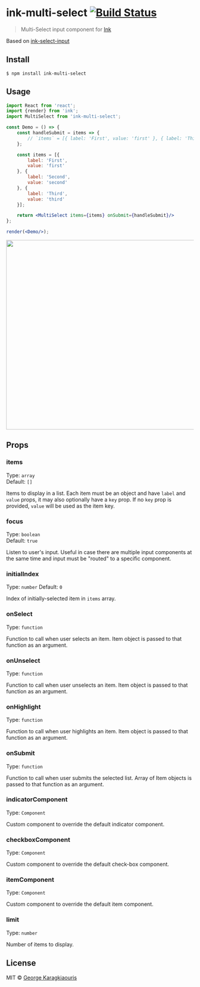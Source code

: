 # ink-multi-select [![Build Status](https://travis-ci.org/karaggeorge/ink-multi-select.svg?branch=master)](https://travis-ci.org/karaggeorge/ink-multi-select)

> Multi-Select input component for [Ink](https://github.com/vadimdemedes/ink)

Based on [ink-select-input](https://github.com/vadimdemedes/ink-select-input)

## Install

```
$ npm install ink-multi-select
```


## Usage

```jsx
import React from 'react';
import {render} from 'ink';
import MultiSelect from 'ink-multi-select';

const Demo = () => {
	const handleSubmit = items => {
		// `items` = [{ label: 'First', value: 'first' }, { label: 'Third', value: 'third' }]
	};

	const items = [{
		label: 'First',
		value: 'first'
	}, {
		label: 'Second',
		value: 'second'
	}, {
		label: 'Third',
		value: 'third'
	}];

	return <MultiSelect items={items} onSubmit={handleSubmit}/>
};

render(<Demo/>);
```

<img src="media/demo.gif" width="508">


## Props

### items

Type: `array`<br>
Default: `[]`

Items to display in a list. Each item must be an object and have `label` and `value` props, it may also optionally have a `key` prop.
If no `key` prop is provided, `value` will be used as the item key.

### focus

Type: `boolean`<br>
Default: `true`

Listen to user's input. Useful in case there are multiple input components at the same time and input must be "routed" to a specific component.

### initialIndex

Type: `number`
Default: `0`

Index of initially-selected item in `items` array.

### onSelect

Type: `function`

Function to call when user selects an item. Item object is passed to that function as an argument.

### onUnselect

Type: `function`

Function to call when user unselects an item. Item object is passed to that function as an argument.

### onHighlight

Type: `function`

Function to call when user highlights an item. Item object is passed to that function as an argument.

### onSubmit

Type: `function`

Function to call when user submits the selected list. Array of Item objects is passed to that function as an argument.

### indicatorComponent

Type: `Component`

Custom component to override the default indicator component.

### checkboxComponent

Type: `Component`

Custom component to override the default check-box component.

### itemComponent

Type: `Component`

Custom component to override the default item component.

### limit

Type: `number`

Number of items to display.


## License

MIT © [George Karagkiaouris](http://github.com/karaggeorge)
